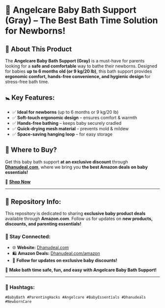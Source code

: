 # 🛁 Angelcare Baby Bath Support (Gray) – The Best Bath Time Solution for Newborns!

## 📌 About This Product  
The **Angelcare Baby Bath Support (Gray)** is a must-have for parents looking for a **safe and comfortable** way to bathe their newborns. Designed for babies **up to 6 months old (or 9 kg/20 lb)**, this bath support provides **ergonomic comfort, hands-free convenience, and hygienic design** for stress-free bath time.

## 🚼 Key Features:  
- ✅ **Ideal for newborns** (up to 6 months or 9 kg/20 lb)  
- ✅ **Soft-touch ergonomic design** – ensures comfort & warmth  
- ✅ **Hands-free bathing** – keeps baby securely cradled  
- ✅ **Quick-drying mesh material** – prevents mold & mildew  
- ✅ **Space-saving hanging loop** – for easy storage  

## 🛒 Where to Buy?  
Get this baby bath support **at an exclusive discount** through **[Dhanudeal.com](https://dhanudeal.com)**, where we bring you **the best Amazon deals on baby essentials!**  

📌 **[Shop Now](https://dhanudeal.com/angelcare-baby-bath-support-gray-the-perfect)**  

---

## 📂 Repository Info:  
This repository is dedicated to sharing **exclusive baby product deals** available through **Amazon.com**. Follow us for updates on **new products, discounts, and parenting essentials!**  

### 📌 Stay Connected:  
- 🌐 **Website:** [Dhanudeal.com](https://dhanudeal.com)  
- 🛍️ **Amazon Deals:** [Dhanudeal.com/amazon](https://dhanudeal.com/angelcare-baby-bath-support-gray-the-perfect)  
- 📢 **Follow for updates on exclusive baby discounts!**  

💙 **Make bath time safe, fun, and easy with Angelcare Baby Bath Support!**  

---

### 📢 Hashtags:  
`#BabyBath #ParentingHacks #Angelcare #BabyEssentials #Dhanudeals #NewbornCare`
